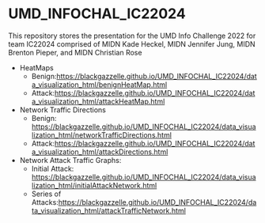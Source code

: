 # UMD_INFOCHAL_IC22024
This repository stores the presentation for the UMD Info Challenge 2022 for team IC22024 comprised of MIDN Kade Heckel, MIDN Jennifer Jung, MIDN Brenton Pieper, and MIDN Christian Rose

- HeatMaps
  - Benign:https://blackgazzelle.github.io/UMD_INFOCHAL_IC22024/data_visualization_html/benignHeatMap.html 
  - Attack:https://blackgazzelle.github.io/UMD_INFOCHAL_IC22024/data_visualization_html/attackHeatMap.html 
- Network Traffic Directions
  - Benign: https://blackgazzelle.github.io/UMD_INFOCHAL_IC22024/data_visualization_html/networkTrafficDirections.html 
  - Attack:https://blackgazzelle.github.io/UMD_INFOCHAL_IC22024/data_visualization_html/attackDirections.html 
- Network Attack Traffic Graphs:
  - Initial Attack: https://blackgazzelle.github.io/UMD_INFOCHAL_IC22024/data_visualization_html/initialAttackNetwork.html 
  - Series of Attacks:https://blackgazzelle.github.io/UMD_INFOCHAL_IC22024/data_visualization_html/attackTrafficNetwork.html 
